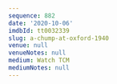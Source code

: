 ```yaml
---
sequence: 882
date: '2020-10-06'
imdbId: tt0032339
slug: a-chump-at-oxford-1940
venue: null
venueNotes: null
medium: Watch TCM
mediumNotes: null
---
```


